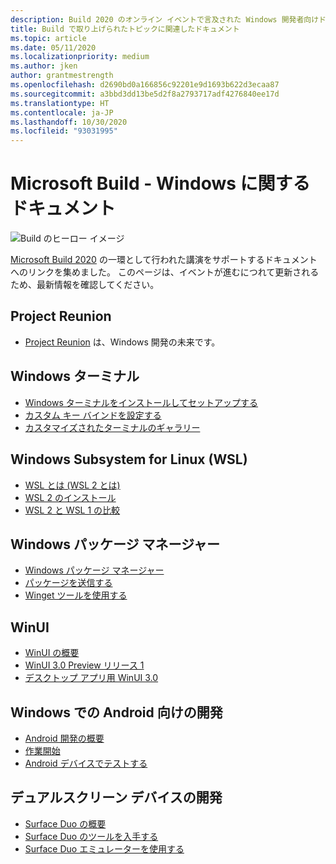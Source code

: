 ```yaml
---
description: Build 2020 のオンライン イベントで言及された Windows 開発者向けドキュメントへのリンク。
title: Build で取り上げられたトピックに関連したドキュメント
ms.topic: article
ms.date: 05/11/2020
ms.localizationpriority: medium
ms.author: jken
author: grantmestrength
ms.openlocfilehash: d2690bd0a166856c92201e9d1693b622d3ecaa87
ms.sourcegitcommit: a3bbd3dd13be5d2f8a2793717adf4276840ee17d
ms.translationtype: HT
ms.contentlocale: ja-JP
ms.lasthandoff: 10/30/2020
ms.locfileid: "93031995"
---
```

# <a name="microsoft-build---the-windows-documentation"></a>Microsoft Build - Windows に関するドキュメント

![Build のヒーロー イメージ](../images/build-banner.jpeg)

[Microsoft Build 2020](https://mybuild.microsoft.com) の一環として行われた講演をサポートするドキュメントへのリンクを集めました。 このページは、イベントが進むにつれて更新されるため、最新情報を確認してください。

## <a name="project-reunion"></a>Project Reunion

* [Project Reunion](https://blogs.windows.com/windowsdeveloper/2020/05/19/developing-for-all-1-billion-windows-10-devices-and-beyond/) は、Windows 開発の未来です。

## <a name="windows-terminal"></a>Windows ターミナル

* [Windows ターミナルをインストールしてセットアップする](/windows/terminal/get-started)
* [カスタム キー バインドを設定する](/windows/terminal/customize-settings/key-bindings)
* [カスタマイズされたターミナルのギャラリー](/windows/terminal/custom-terminal-gallery/retro-command-prompt)

## <a name="windows-subsystem-for-linux-wsl"></a>Windows Subsystem for Linux (WSL)

* [WSL とは (WSL 2 とは)](/windows/wsl/about)
* [WSL 2 のインストール](/windows/wsl/install-win10)
* [WSL 2 と WSL 1 の比較](/windows/wsl/compare-versions)

## <a name="windows-package-manager"></a>Windows パッケージ マネージャー

* [Windows パッケージ マネージャー](../../package-manager/index.md) 
* [パッケージを送信する](../../package-manager/package/index.md)
* [Winget ツールを使用する](../../package-manager/winget/index.md)

## <a name="winui"></a>WinUI

* [WinUI の概要](../winui/index.md)
* [WinUI 3.0 Preview リリース 1](../winui/winui3/index.md) 
* [デスクトップ アプリ用 WinUI 3.0](../winui/winui3/get-started-winui3-for-desktop.md)

## <a name="developing-for-android-on-windows"></a>Windows での Android 向けの開発

* [Android 開発の概要](../../android/overview.md)
* [作業開始](../../android/native-android.md)
* [Android デバイスでテストする](../../android/emulator.md)

## <a name="dual-screen-device-development"></a>デュアルスクリーン デバイスの開発

* [Surface Duo の概要](https://www.microsoft.com/surface/devices/surface-duo)
* [Surface Duo のツールを入手する](/dual-screen/android/get-duo-sdk?tabs=windows)
* [Surface Duo エミュレーターを使用する](/dual-screen/android/use-emulator?tabs=java%252cwindows)

